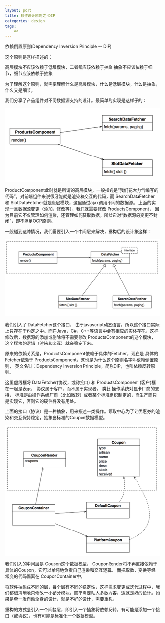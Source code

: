 ```yaml
---
layout: post
title: 软件设计原则之-DIP
categories: design
tags:
  - oo
---
```


依赖倒置原则(Dependency Inversion Principle -- DIP)

这个原则是这样描述的：

高层模块不应该依赖于低层模块，二者都应该依赖于抽象
抽象不应该依赖于细节，细节应该依赖于抽象

为了理解这个原则，就需要理解什么是高层模块，什么是低层模块，什么是抽象，什么又是细节。

我们分享了产品组件对不同数据源支持的设计。最简单的实现是这样子的：


![01](/assets/design/01.png)


ProductComponent此时就是所谓的高层模块，一般指的是“我们花大力气编写的代码”，对前端组件来说很可能就是渲染和交互的代码，而 SearchDataFetcher 和 SlotDataFetcher就是低层模块，这里通过ajax调用不同的数据源。 上面的实现一旦数据源变更（添加，修改等），我们就需要修改 ProductsComponent， 因为目前它不仅管理如何渲染，还管理如何获取数据。所以它对“数据源的变更不封闭”，即不满足OCP原则。

一般碰到这种情况，我们需要引入一个中间层来解决，重构后的设计象这样：


![02](/assets/design/02.png)


我们引入了 DataFetcher这个接口， 由于javascript动态语言，所以这个接口实际上只存在于约定之中。而在Java，C#，C++等语言中会有相应的实体存在。这样修改后，数据源的添加或删除将不需要修改 ProductsComponent的这个模块， 这个模块的逻辑（渲染和交互）就会稳定下来。

原来的依赖关系是，ProductsComponent依赖于具体的Fetcher，现在是 具体的Fetcher依赖于 ProductsComponent，这也是为什么这个原则名字叫依赖倒置原则， 英文名叫：Dependency Inversion Principle，简称DIP，也叫依赖反转原则。

这里虚线框将 DataFetcher(协议，或称接口) 和 ProductsComponent (客户)框在一起是表示， 协议属于客户，而不属于实现者。 类比 操作系统对显卡厂商的支持， 标准是由操作系统厂商（比如微软）或者某个标准组织制定的，而生产商只是实现它，否则它的硬件将没有用处。

上面的接口（协议）是一种抽象，用来描述一类操作。领取中心为了让优惠券的渲染和交互保持稳定，抽象出标准的Coupon数据模型。


![02](/assets/design/03.png)


我们引入的中间层是 Coupon这个数据模型， CouponRender将不再直接依赖于具体的Coupon，它可以单纯地负责自己渲染和交互逻辑。 而把取数，变换等经常变的代码隔离在 CouponContainer中。

将软件抽象成不同的层，每个层有不同的稳定性，这样需求变更或迭代过程中，我们都很清晰地只修改一小部分模块，而不需要动大多数内容，这就是好的设计。如果是牵一发而动全身的设计，就是不好的设计，需要重构。

重构的方式是引入一个间接层，即引入一个抽象将依赖反转，有可能是添加一个接口（或协议），也有可能是标准化一个数据模型。
